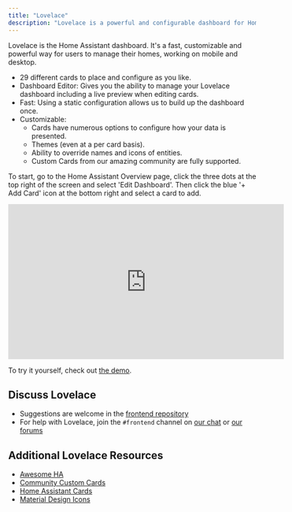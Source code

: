 ```yaml
---
title: "Lovelace"
description: "Lovelace is a powerful and configurable dashboard for Home Assistant."
---
```


Lovelace is the Home Assistant dashboard. It's a fast, customizable and powerful way for users to manage their homes, working on mobile and desktop.

- 29 different cards to place and configure as you like.
- Dashboard Editor: Gives you the ability to manage your Lovelace dashboard including a live preview when editing cards.
- Fast: Using a static configuration allows us to build up the dashboard once.
- Customizable:
  - Cards have numerous options to configure how your data is presented.
  - Themes (even at a per card basis).
  - Ability to override names and icons of entities.
  - Custom Cards from our amazing community are fully supported.

To start, go to the Home Assistant Overview page, click the three dots at the top right of the screen and select 'Edit Dashboard'. Then click the blue '+ Add Card' icon at the bottom right and select a card to add.

<div class='videoWrapper'>
<iframe width="560" height="315" src="https://www.youtube.com/embed/XY3R0xI45wA" frameborder="0" allowfullscreen></iframe>
</div>

To try it yourself, check out [the demo](https://demo.home-assistant.io).

## Discuss Lovelace

- Suggestions are welcome in the [frontend repository](https://github.com/home-assistant/frontend/)
- For help with Lovelace, join the `#frontend` channel on [our chat](/join-chat/) or [our forums](https://community.home-assistant.io/c/projects/frontend)

## Additional Lovelace Resources

- [Awesome HA](https://www.awesome-ha.com/#lovelace-user-interface)
- [Community Custom Cards](https://github.com/custom-cards)
- [Home Assistant Cards](https://home-assistant-cards.bessarabov.com/)
- [Material Design Icons](https://materialdesignicons.com/tag/community)
